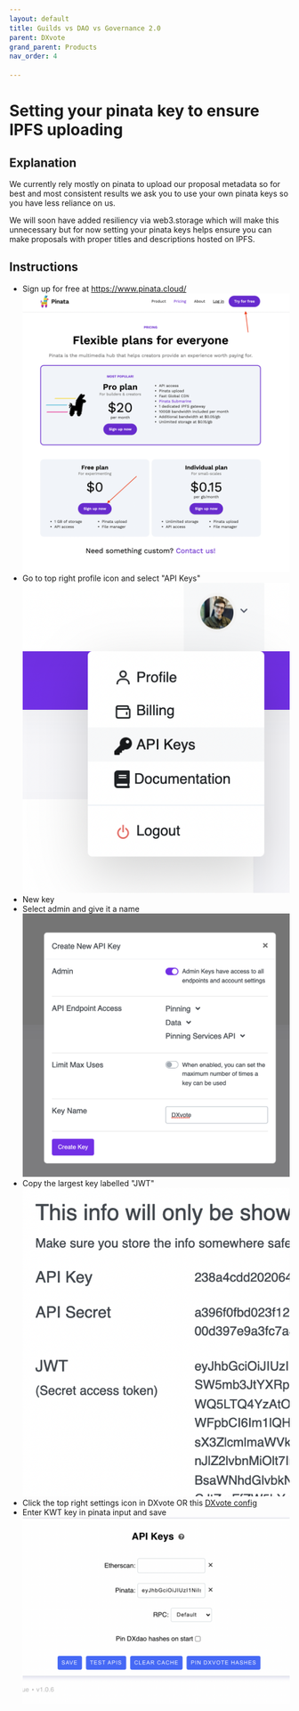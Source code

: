 ```yaml
---
layout: default
title: Guilds vs DAO vs Governance 2.0
parent: DXvote
grand_parent: Products
nav_order: 4

---
```


# Setting your pinata key to ensure IPFS uploading
## Explanation 
We currently rely mostly on pinata to upload our proposal metadata so for best and most consistent results we ask you to use your own pinata keys so you have less reliance on us.

We will soon have added resiliency via web3.storage which will make this unnecessary but for now setting your pinata keys helps ensure you can make proposals with proper titles and descriptions hosted on IPFS.

## Instructions
- Sign up for free at https://www.pinata.cloud/
![Pinata sign up](/assets/images/dxgov/pinataSignUp.png)
- Go to top right profile icon and select "API Keys"
![Pinata menu](/assets/images/dxgov/pinataMenu.png)
- New key
- Select admin and give it a name
![API key setup](/assets/images/dxgov/pinataApiKeySetting.png)
- Copy the largest key labelled "JWT"
![API key setup](/assets/images/dxgov/pinataCopyKey.png)
- Click the top right settings icon in DXvote OR this <a href="https://dxvote.eth.link/#/config" target="_blank">DXvote config</a>
- Enter KWT key in pinata input and save
![API key setup](/assets/images/dxgov/inputApiKey.png)
